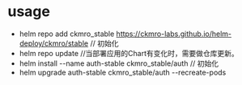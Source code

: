 
# usage

* helm repo add ckmro_stable https://ckmro-labs.github.io/helm-deploy/ckmro/stable  // 初始化
* helm repo update  //当部署应用的Chart有变化时，需要做仓库更新。
* helm install --name auth-stable ckmro_stable/auth     // 初始化
* helm upgrade auth-stable ckmro_stable/auth --recreate-pods

